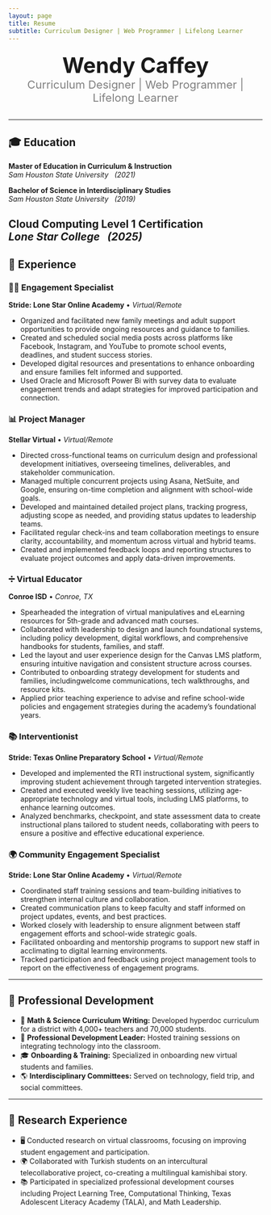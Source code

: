 ```yaml
---
layout: page
title: Resume
subtitle: Curriculum Designer | Web Programmer | Lifelong Learner
---
```


<!-- Name & Title -->
<div style="text-align: center; font-size: 42px; font-weight: bold; margin-top: 20px;">
    Wendy Caffey
</div>
<div style="text-align: center; font-size: 22px; font-weight: normal; color: gray;">
    Curriculum Designer | Web Programmer | Lifelong Learner
</div>

<hr style="margin: 30px 0;">

## 🎓 **Education**
**Master of Education in Curriculum & Instruction**  
*Sam Houston State University* &nbsp; _(2021)_  

**Bachelor of Science in Interdisciplinary Studies**  
*Sam Houston State University* &nbsp; _(2019)_  

**Cloud Computing Level 1 Certification**  
*Lone Star College* &nbsp; _(2025)_ 
---

## 💼 **Experience**

### 🧑‍💻 Engagement Specialist  
**Stride: Lone Star Online Academy** • *Virtual/Remote*  
- Organized and facilitated new family meetings and adult support opportunities to provide ongoing resources and guidance to families.
- Created and scheduled social media posts across platforms like Facebook, Instagram, and YouTube to promote school events, deadlines, and student success stories.
- Developed digital resources and presentations to enhance onboarding and ensure families felt informed and supported.
- Used Oracle and Microsoft Power Bi with survey data to evaluate engagement trends and adapt strategies for improved participation and connection.

### 📊 Project Manager  
**Stellar Virtual** • *Virtual/Remote*   
- Directed cross-functional teams on curriculum design and professional development initiatives, overseeing timelines, deliverables, and stakeholder communication.
- Managed multiple concurrent projects using Asana, NetSuite, and Google, ensuring on-time completion and alignment with school-wide goals.
- Developed and maintained detailed project plans, tracking progress, adjusting scope as needed, and providing status updates to leadership teams.
- Facilitated regular check-ins and team collaboration meetings to ensure clarity, accountability, and momentum across virtual and hybrid teams.
- Created and implemented feedback loops and reporting structures to evaluate project outcomes and apply data-driven improvements.  

### ➗ Virtual Educator  
**Conroe ISD** • *Conroe, TX*  
- Spearheaded the integration of virtual manipulatives and eLearning resources for 5th-grade and advanced math courses.
- Collaborated with leadership to design and launch foundational systems, including policy development, digital workflows, and comprehensive handbooks for students, families, and staff.
- Led the layout and user experience design for the Canvas LMS platform, ensuring intuitive navigation and consistent structure across courses.
- Contributed to onboarding strategy development for students and families, includingwelcome communications, tech walkthroughs, and resource kits.
- Applied prior teaching experience to advise and refine school-wide policies and engagement strategies during the academy’s foundational years.

### 📚 Interventionist  
**Stride: Texas Online Preparatory School** • *Virtual/Remote*    
- Developed and implemented the RTI instructional system, significantly improving student achievement through targeted intervention strategies.
- Created and executed weekly live teaching sessions, utilizing age-appropriate technology and virtual tools, including LMS platforms, to enhance learning outcomes.
- Analyzed benchmarks, checkpoint, and state assessment data to create instructional plans tailored to student needs, collaborating with peers to ensure a positive and effective educational experience.
  
### 🌍 Community Engagement Specialist  
**Stride: Lone Star Online Academy** • *Virtual/Remote*   
- Coordinated staff training sessions and team-building initiatives to strengthen internal culture and collaboration.
- Created communication plans to keep faculty and staff informed on project updates, events, and best practices.
- Worked closely with leadership to ensure alignment between staff engagement efforts and school-wide strategic goals.
- Facilitated onboarding and mentorship programs to support new staff in acclimating to digital learning environments.
- Tracked participation and feedback using project management tools to report on the effectiveness of engagement programs.

---

## 📌 **Professional Development**
- 📌 **Math & Science Curriculum Writing:** Developed hyperdoc curriculum for a district with 4,000+ teachers and 70,000 students.  
- 🎤 **Professional Development Leader:** Hosted training sessions on integrating technology into the classroom.  
- 🎓 **Onboarding & Training:** Specialized in onboarding new virtual students and families.  
- 🌎 **Interdisciplinary Committees:** Served on technology, field trip, and social committees.  

---

## 🔬 **Research Experience**
- 🖥️ Conducted research on virtual classrooms, focusing on improving student engagement and participation.  
- 🌍 Collaborated with Turkish students on an intercultural telecollaborative project, co-creating a multilingual kamishibai story.  
- 📚 Participated in specialized professional development courses including Project Learning Tree, Computational Thinking, Texas Adolescent Literacy Academy (TALA), and Math Leadership.  
